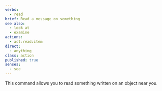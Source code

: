 ```yaml
---
verbs: 
  - read
brief: Read a message on something
see also: 
  - look at
  - examine
actions:
  - act:read:item
direct:
  - anything
class: action
published: true
senses:
  - see
---
```


This command allows you to read something written on an object near you.

